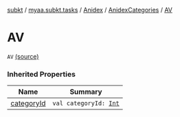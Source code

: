 [subkt](../../../index.md) / [myaa.subkt.tasks](../../index.md) / [Anidex](../index.md) / [AnidexCategories](index.md) / [AV](./-a-v.md)

# AV

`AV` [(source)](https://github.com/Myaamori/SubKt/blob/0.1.19/src/main/kotlin/myaa/subkt/tasks/tasks.kt#L1069)

### Inherited Properties

| Name | Summary |
|---|---|
| [categoryId](category-id.md) | `val categoryId: `[`Int`](https://kotlinlang.org/api/latest/jvm/stdlib/kotlin/-int/index.html) |

